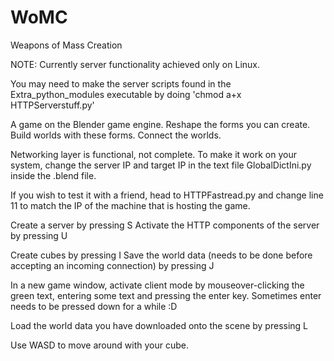 WoMC
====

Weapons of Mass Creation

NOTE: Currently server functionality achieved only on Linux.

You may need to make the server scripts found in the Extra_python_modules executable by doing 'chmod a+x HTTPServerstuff.py'

A game on the Blender game engine. Reshape the forms you can create. Build worlds with these forms. Connect the worlds.

Networking layer is functional, not complete. To make it work on your system, change the server IP and target IP in the
text file GlobalDictIni.py inside the .blend file.

If you wish to test it with a friend, head to HTTPFastread.py  and change line 11 to match the IP of the machine that
is hosting the game.

Create a server by pressing S
Activate the HTTP components of the server by pressing U

Create cubes by pressing I
Save the world data (needs to be done before accepting an incoming connection) by pressing J

In a new game window, activate client mode by mouseover-clicking the green text, entering some text and pressing
the enter key. Sometimes enter needs to be pressed down for a while :D

Load the world data you have downloaded onto the scene by pressing L

Use WASD to move around with your cube.
